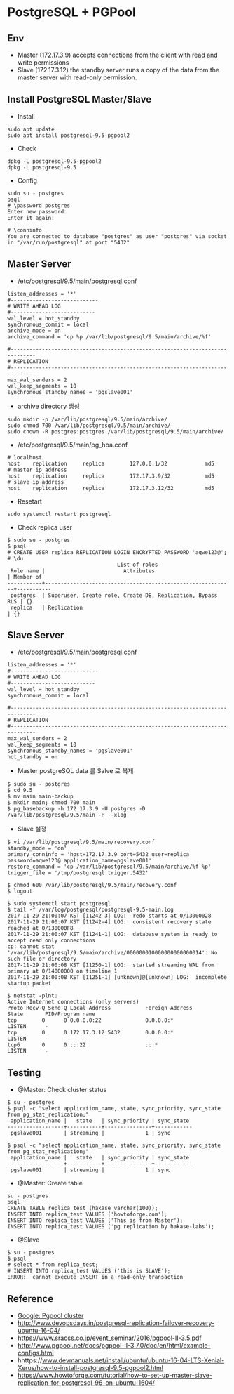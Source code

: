 # PostgreSQL + PGPool

## Env
- Master (172.17.3.9) accepts connections from the client with read and write permissions
- Slave (172.17.3.12) the standby server runs a copy of the data from the master server with read-only permission.

## Install PostgreSQL Master/Slave
- Install
```
sudo apt update
sudo apt install postgresql-9.5-pgpool2
```
- Check
```
dpkg -L postgresql-9.5-pgpool2
dpkg -L postgresql-9.5
```
- Config
```
sudo su - postgres
psql
# \password postgres
Enter new password:
Enter it again:

# \conninfo
You are connected to database "postgres" as user "postgres" via socket in "/var/run/postgresql" at port "5432"
```

## Master Server
- /etc/postgresql/9.5/main/postgresql.conf
```
listen_addresses = '*'
#----------------------------
# WRITE AHEAD LOG
#---------------------------
wal_level = hot_standby
synchronous_commit = local
archive_mode = on
archive_command = 'cp %p /var/lib/postgresql/9.5/main/archive/%f'

#------------------------------------------------------------------------------
# REPLICATION
#------------------------------------------------------------------------------
max_wal_senders = 2
wal_keep_segments = 10
synchronous_standby_names = 'pgslave001'
```
-  archive directory 생성
```
sudo mkdir -p /var/lib/postgresql/9.5/main/archive/
sudo chmod 700 /var/lib/postgresql/9.5/main/archive/
sudo chown -R postgres:postgres /var/lib/postgresql/9.5/main/archive/
```
- /etc/postgresql/9.5/main/pg_hba.conf
```
# localhost
host    replication     replica        127.0.0.1/32            md5
# master ip address
host    replication     replica        172.17.3.9/32           md5
# slave ip address
host    replication     replica        172.17.3.12/32          md5
```

- Resetart
```
sudo systemctl restart postgresql
```

- Check replica user
```
$ sudo su - postgres
$ psql
# CREATE USER replica REPLICATION LOGIN ENCRYPTED PASSWORD 'aqwe123@';
# \du
                                   List of roles
 Role name |                         Attributes                         | Member of
-----------+------------------------------------------------------------+-----------
 postgres  | Superuser, Create role, Create DB, Replication, Bypass RLS | {}
 replica   | Replication                                                | {}
```

## Slave Server

- /etc/postgresql/9.5/main/postgresql.conf
```
listen_addresses = '*'
#----------------------------
# WRITE AHEAD LOG
#---------------------------
wal_level = hot_standby
synchronous_commit = local

#------------------------------------------------------------------------------
# REPLICATION
#------------------------------------------------------------------------------
max_wal_senders = 2
wal_keep_segments = 10
synchronous_standby_names = 'pgslave001'
hot_standby = on
```

- Master postgreSQL data 를 Salve 로 복제 
```
$ sudo su - postgres
$ cd 9.5
$ mv main main-backup
$ mkdir main; chmod 700 main
$ pg_basebackup -h 172.17.3.9 -U postgres -D /var/lib/postgresql/9.5/main -P --xlog
```
- Slave 설정
```
$ vi /var/lib/postgresql/9.5/main/recovery.conf
standby_mode = 'on'
primary_conninfo = 'host=172.17.3.9 port=5432 user=replica password=aqwe123@ application_name=pgslave001'
restore_command = 'cp /var/lib/postgresql/9.5/main/archive/%f %p'
trigger_file = '/tmp/postgresql.trigger.5432'

$ chmod 600 /var/lib/postgresql/9.5/main/recovery.conf
$ logout

$ sudo systemctl start postgresql
$ tail -f /var/log/postgresql/postgresql-9.5-main.log
2017-11-29 21:00:07 KST [11242-3] LOG:  redo starts at 0/13000028
2017-11-29 21:00:07 KST [11242-4] LOG:  consistent recovery state reached at 0/130000F8
2017-11-29 21:00:07 KST [11241-1] LOG:  database system is ready to accept read only connections
cp: cannot stat '/var/lib/postgresql/9.5/main/archive/000000010000000000000014': No such file or directory
2017-11-29 21:00:08 KST [11250-1] LOG:  started streaming WAL from primary at 0/14000000 on timeline 1
2017-11-29 21:00:08 KST [11251-1] [unknown]@[unknown] LOG:  incomplete startup packet

$ netstat -plntu
Active Internet connections (only servers)
Proto Recv-Q Send-Q Local Address           Foreign Address         State       PID/Program name
tcp        0      0 0.0.0.0:22              0.0.0.0:*               LISTEN      -
tcp        0      0 172.17.3.12:5432        0.0.0.0:*               LISTEN      -
tcp6       0      0 :::22                   :::*                    LISTEN      -
```


## Testing
- @Master: Check cluster status
```
$ su - postgres
$ psql -c "select application_name, state, sync_priority, sync_state from pg_stat_replication;"
 application_name |   state   | sync_priority | sync_state
------------------+-----------+---------------+------------
 pgslave001       | streaming |             1 | sync

$ psql -c "select application_name, state, sync_priority, sync_state from pg_stat_replication;"
 application_name |   state   | sync_priority | sync_state
------------------+-----------+---------------+------------
 pgslave001       | streaming |             1 | sync
```

- @Master: Create table 
```
su - postgres
psql
CREATE TABLE replica_test (hakase varchar(100));
INSERT INTO replica_test VALUES ('howtoforge.com');
INSERT INTO replica_test VALUES ('This is from Master');
INSERT INTO replica_test VALUES ('pg replication by hakase-labs');
```
- @Slave
```
$ su - postgres
$ psql
# select * from replica_test;
# INSERT INTO replica_test VALUES ('this is SLAVE');
ERROR:  cannot execute INSERT in a read-only transaction
```

## Reference
- [Google: Pgpool cluster](https://www.google.co.kr/search?q=pgtool+cluster&oq=pgtool+cluster&aqs=chrome..69i57j0l5.8079j0j7&sourceid=chrome&ie=UTF-8)
- http://www.devopsdays.in/postgresql-replication-failover-recovery-ubuntu-16-04/
- https://www.sraoss.co.jp/event_seminar/2016/pgpool-II-3.5.pdf
- http://www.pgpool.net/docs/pgpool-II-3.7.0/doc/en/html/example-configs.html
- hhttps://www.devmanuals.net/install/ubuntu/ubuntu-16-04-LTS-Xenial-Xerus/how-to-install-postgresql-9.5-pgpool2.html
- https://www.howtoforge.com/tutorial/how-to-set-up-master-slave-replication-for-postgresql-96-on-ubuntu-1604/
